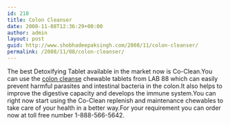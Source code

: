 ```yaml
---
id: 218
title: Colon Cleanser
date: 2008-11-08T12:36:29+00:00
author: admin
layout: post
guid: http://www.shobhadeepaksingh.com/2008/11/colon-cleanser/
permalink: /2008/11/08/colon-cleanser/
---
```

The best Detoxifying Tablet available in the market now is Co-Clean.You can use the [colon cleanse](http://www.lab88.com/product/Co-Clean.asp) chewable tablets from LAB 88 which can easily prevent harmful parasites and intestinal bacteria in the colon.It also helps to improve the digestive capacity and develops the immune system.You can right now start using the Co-Clean replenish and maintenance chewables to take care of your health in a better way.For your requirement you can order now at toll free number 1-888-566-5642.